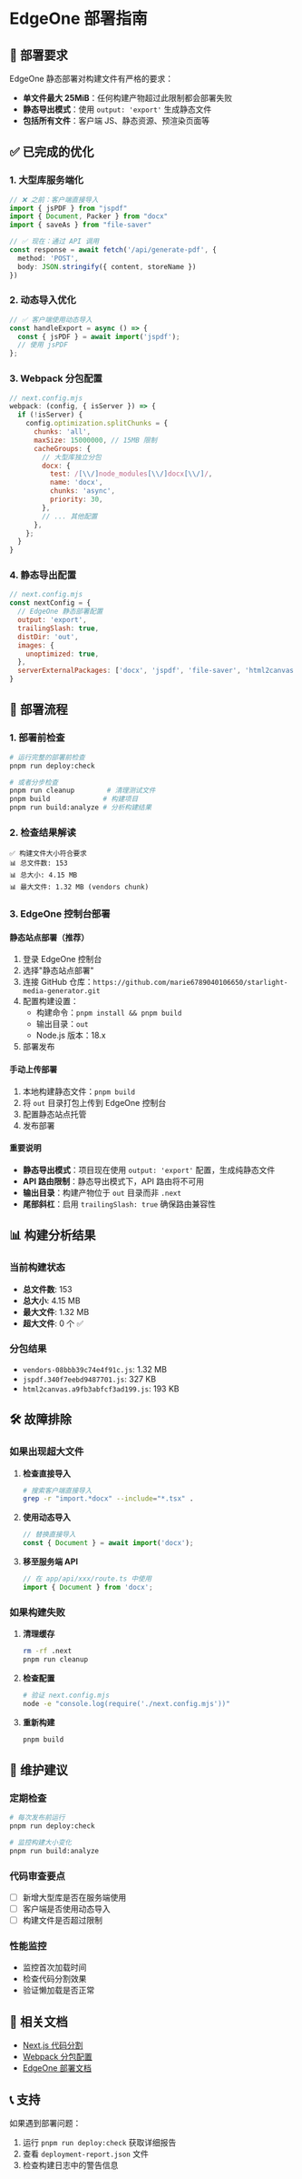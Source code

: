 # EdgeOne 部署指南

## 🎯 部署要求

EdgeOne 静态部署对构建文件有严格的要求：
- **单文件最大 25MiB**：任何构建产物超过此限制都会部署失败
- **静态导出模式**：使用 `output: 'export'` 生成静态文件
- **包括所有文件**：客户端 JS、静态资源、预渲染页面等

## ✅ 已完成的优化

### 1. 大型库服务端化
```typescript
// ❌ 之前：客户端直接导入
import { jsPDF } from "jspdf"
import { Document, Packer } from "docx"
import { saveAs } from "file-saver"

// ✅ 现在：通过 API 调用
const response = await fetch('/api/generate-pdf', {
  method: 'POST',
  body: JSON.stringify({ content, storeName })
})
```

### 2. 动态导入优化
```typescript
// ✅ 客户端使用动态导入
const handleExport = async () => {
  const { jsPDF } = await import('jspdf');
  // 使用 jsPDF
};
```

### 3. Webpack 分包配置
```javascript
// next.config.mjs
webpack: (config, { isServer }) => {
  if (!isServer) {
    config.optimization.splitChunks = {
      chunks: 'all',
      maxSize: 15000000, // 15MB 限制
      cacheGroups: {
        // 大型库独立分包
        docx: {
          test: /[\\/]node_modules[\\/]docx[\\/]/,
          name: 'docx',
          chunks: 'async',
          priority: 30,
        },
        // ... 其他配置
      },
    };
  }
}
```

### 4. 静态导出配置
```javascript
// next.config.mjs
const nextConfig = {
  // EdgeOne 静态部署配置
  output: 'export',
  trailingSlash: true,
  distDir: 'out',
  images: {
    unoptimized: true,
  },
  serverExternalPackages: ['docx', 'jspdf', 'file-saver', 'html2canvas'],
}
```

## 🚀 部署流程

### 1. 部署前检查
```bash
# 运行完整的部署前检查
pnpm run deploy:check

# 或者分步检查
pnpm run cleanup        # 清理测试文件
pnpm build             # 构建项目
pnpm run build:analyze # 分析构建结果
```

### 2. 检查结果解读
```
✅ 构建文件大小符合要求
📊 总文件数: 153
📊 总大小: 4.15 MB
📊 最大文件: 1.32 MB (vendors chunk)
```

### 3. EdgeOne 控制台部署

#### 静态站点部署（推荐）
1. 登录 EdgeOne 控制台
2. 选择"静态站点部署"
3. 连接 GitHub 仓库：`https://github.com/marie6789040106650/starlight-media-generator.git`
4. 配置构建设置：
   - 构建命令：`pnpm install && pnpm build`
   - 输出目录：`out`
   - Node.js 版本：18.x
5. 部署发布

#### 手动上传部署
1. 本地构建静态文件：`pnpm build`
2. 将 `out` 目录打包上传到 EdgeOne 控制台
3. 配置静态站点托管
4. 发布部署

#### 重要说明
- **静态导出模式**：项目现在使用 `output: 'export'` 配置，生成纯静态文件
- **API 路由限制**：静态导出模式下，API 路由将不可用
- **输出目录**：构建产物位于 `out` 目录而非 `.next`
- **尾部斜杠**：启用 `trailingSlash: true` 确保路由兼容性

## 📊 构建分析结果

### 当前构建状态
- **总文件数**: 153
- **总大小**: 4.15 MB
- **最大文件**: 1.32 MB
- **超大文件**: 0 个 ✅

### 分包结果
- `vendors-08bbb39c74e4f91c.js`: 1.32 MB
- `jspdf.340f7eebd9487701.js`: 327 KB
- `html2canvas.a9fb3abfcf3ad199.js`: 193 KB

## 🛠️ 故障排除

### 如果出现超大文件
1. **检查直接导入**
   ```bash
   # 搜索客户端直接导入
   grep -r "import.*docx" --include="*.tsx" .
   ```

2. **使用动态导入**
   ```typescript
   // 替换直接导入
   const { Document } = await import('docx');
   ```

3. **移至服务端 API**
   ```typescript
   // 在 app/api/xxx/route.ts 中使用
   import { Document } from 'docx';
   ```

### 如果构建失败
1. **清理缓存**
   ```bash
   rm -rf .next
   pnpm run cleanup
   ```

2. **检查配置**
   ```bash
   # 验证 next.config.mjs
   node -e "console.log(require('./next.config.mjs'))"
   ```

3. **重新构建**
   ```bash
   pnpm build
   ```

## 📝 维护建议

### 定期检查
```bash
# 每次发布前运行
pnpm run deploy:check

# 监控构建大小变化
pnpm run build:analyze
```

### 代码审查要点
- [ ] 新增大型库是否在服务端使用
- [ ] 客户端是否使用动态导入
- [ ] 构建文件是否超过限制

### 性能监控
- 监控首次加载时间
- 检查代码分割效果
- 验证懒加载是否正常

## 🔗 相关文档

- [Next.js 代码分割](https://nextjs.org/docs/advanced-features/dynamic-import)
- [Webpack 分包配置](https://webpack.js.org/plugins/split-chunks-plugin/)
- [EdgeOne 部署文档](https://cloud.tencent.com/document/product/1552)

## 📞 支持

如果遇到部署问题：
1. 运行 `pnpm run deploy:check` 获取详细报告
2. 查看 `deployment-report.json` 文件
3. 检查构建日志中的警告信息